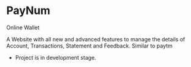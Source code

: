 # PayNum
Online Wallet

A Website with all new and advanced features to manage the details of Account, Transactions, Statement and Feedback.
Similar to paytm

* Project is in development stage.
